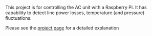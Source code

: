 This project is for controlling the AC unit with a Raspberry Pi. It has capability to detect line power losses, temperature (and pressure) fluctuations. 

Please see the [project page](https://osbama.github.io/raspi_AC_control/) for a detailed explanation

